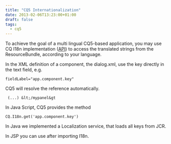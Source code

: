 ```yaml
---
title: "CQ5 Internationalization"
date: 2013-02-06T13:23:00+01:00
draft: false
tags: 
  - cq5
---
```


To achieve the goal of a multi lingual CQ5-based application, you may use CQ I18n implementation 
([API](http://dev.day.com/docs/en/cq/current/javadoc/com/day/cq/i18n/I18n.html)) to access the translated strings from 
the ResourceBundle, according to your language.

In the XML definition of a component, the dialog.xml, use the key directly in the text field, e.g. 

```
fieldLabel="app.component.key"
``` 
CQ5 will resolve the reference automatically.

```
 (...) &lt;/mypanel&gt
```

In Java Script, CQ5 provides the method 
```
CQ.I18n.get('app.component.key')
```

In Java we implemented a Localization service, that loads all keys from JCR.
 
In JSP you can use after importing I18n.
